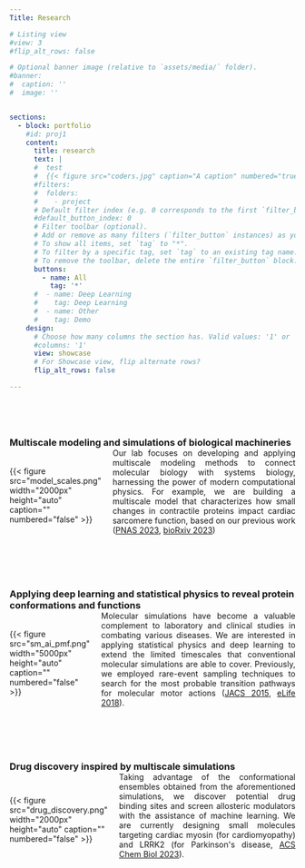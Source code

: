 ```yaml
---
Title: Research

# Listing view
#view: 3
#flip_alt_rows: false

# Optional banner image (relative to `assets/media/` folder).
#banner:
#  caption: ''
#  image: ''


sections:
  - block: portfolio
    #id: proj1
    content:
      title: research
      text: |
      #  test
      #  {{< figure src="coders.jpg" caption="A caption" numbered="true" >}}
      #filters:
      #  folders:
      #    - project
      # Default filter index (e.g. 0 corresponds to the first `filter_button` instance below).
      #default_button_index: 0
      # Filter toolbar (optional).
      # Add or remove as many filters (`filter_button` instances) as you like.
      # To show all items, set `tag` to "*".
      # To filter by a specific tag, set `tag` to an existing tag name.
      # To remove the toolbar, delete the entire `filter_button` block.
      buttons:
        - name: All
          tag: '*'
      #  - name: Deep Learning
      #    tag: Deep Learning
      #  - name: Other
      #    tag: Demo
    design:
      # Choose how many columns the section has. Valid values: '1' or '2'.
      #columns: '1'
      view: showcase
      # For Showcase view, flip alternate rows?
      flip_alt_rows: false

---
```

<div style="margin-bottom: 80px;"></div>

<h3 style="margin-bottom: 0px;">Multiscale modeling and simulations of biological machineries</h3>
<div style="display: flex; align-items: center;">
    <div style="margin-top: 0px;">
        {{< figure src="model_scales.png" width="2000px" height="auto" caption="" numbered="false" >}}
    </div>
    <div style="margin-left: 20px;">
        <p style="margin-top: 0px; text-align: justify;"> Our lab focuses on developing and applying multiscale modeling methods to connect molecular biology with systems biology, harnessing the power of modern computational physics. For example, we are building a multiscale model that characterizes how small changes in contractile proteins impact cardiac sarcomere function, based on our previous work (<a href="https://www.pnas.org/doi/abs/10.1073/pnas.2215836120">PNAS 2023</a>, <a href="https://www.biorxiv.org/content/10.1101/2023.11.10.566646.abstract">bioRxiv 2023</a>)
        </p>
    </div>
</div>

<div style="margin-bottom: 80px;"></div>

<h3 style="margin-bottom: 0px;">Applying deep learning and statistical physics to reveal protein conformations and functions</h3>
<div style="display: flex; align-items: center;">
    <div style="margin-top: 0px;">
        {{< figure src="sm_ai_pmf.png" width="5000px" height="auto" caption="" numbered="false" >}}
    </div>
    <div style="margin-left: 20px;">
        <p style="margin-top: 0px; text-align: justify;"> 
        Molecular simulations have become a valuable complement to laboratory and clinical studies in combating various diseases. We are interested in applying statistical physics and deep learning to extend the limited timescales that conventional molecular simulations are able to cover.
        Previously, we employed rare-event sampling techniques to search for the most probable transition pathways for molecular motor actions (<a href="https://pubs.acs.org/doi/abs/10.1021/ja512605w">JACS 2015</a>, <a href="https://elifesciences.org/articles/34186">eLife 2018</a>).
        </p>
    </div>
</div>

<div style="margin-bottom: 80px;"></div>

<h3 style="margin-bottom: 0px;">Drug discovery inspired by multiscale simulations</h3>
<div style="display: flex; align-items: center;">
    <div style="margin-top: 0px;">
        {{< figure src="drug_discovery.png" width="2000px" height="auto" caption="" numbered="false" >}}
    </div>
    <div style="margin-left: 20px;">
        <p style="margin-top: 0px; text-align: justify;"> Taking advantage of the conformational ensembles obtained from the aforementioned simulations, we discover potential drug binding sites and screen allosteric modulators with the assistance of machine learning. We are currently designing small molecules targeting cardiac myosin (for cardiomyopathy) and LRRK2 (for Parkinson's disease, <a href=” https://pubs.acs.org/doi/full/10.1021/acschembio.2c00868">ACS Chem Biol 2023</a>).
        </p>
    </div>
</div>
